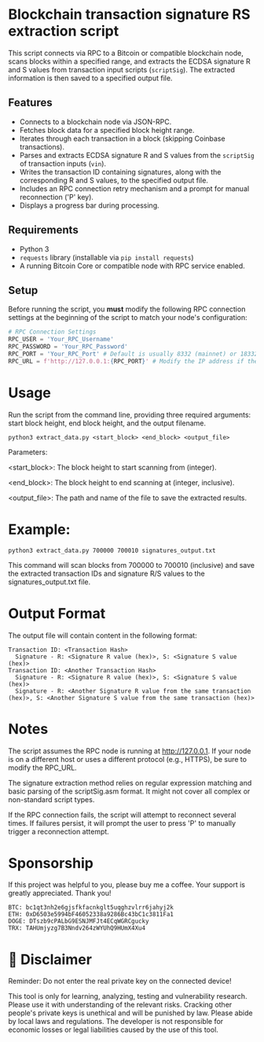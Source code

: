 # Blockchain transaction signature RS extraction script

This script connects via RPC to a Bitcoin or compatible blockchain node, scans blocks within a specified range, and extracts the ECDSA signature R and S values from transaction input scripts (`scriptSig`). The extracted information is then saved to a specified output file.

## Features

*   Connects to a blockchain node via JSON-RPC.
*   Fetches block data for a specified block height range.
*   Iterates through each transaction in a block (skipping Coinbase transactions).
*   Parses and extracts ECDSA signature R and S values from the `scriptSig` of transaction inputs (`vin`).
*   Writes the transaction ID containing signatures, along with the corresponding R and S values, to the specified output file.
*   Includes an RPC connection retry mechanism and a prompt for manual reconnection ('P' key).
*   Displays a progress bar during processing.

## Requirements

*   Python 3
*   `requests` library (installable via `pip install requests`)
*   A running Bitcoin Core or compatible node with RPC service enabled.

## Setup

Before running the script, you **must** modify the following RPC connection settings at the beginning of the script to match your node's configuration:

```python
# RPC Connection Settings
RPC_USER = 'Your_RPC_Username'
RPC_PASSWORD = 'Your_RPC_Password'
RPC_PORT = 'Your_RPC_Port' # Default is usually 8332 (mainnet) or 18332 (testnet)
RPC_URL = f'http://127.0.0.1:{RPC_PORT}' # Modify the IP address if the node is not on localhost
```
# Usage

Run the script from the command line, providing three required arguments: start block height, end block height, and the output filename.
```
python3 extract_data.py <start_block> <end_block> <output_file>
```



Parameters:

<start_block>: The block height to start scanning from (integer).

<end_block>: The block height to end scanning at (integer, inclusive).

<output_file>: The path and name of the file to save the extracted results.

# Example:
```
python3 extract_data.py 700000 700010 signatures_output.txt
```


This command will scan blocks from 700000 to 700010 (inclusive) and save the extracted transaction IDs and signature R/S values to the signatures_output.txt file.

# Output Format

The output file will contain content in the following format:
```
Transaction ID: <Transaction Hash>
  Signature - R: <Signature R value (hex)>, S: <Signature S value (hex)>
Transaction ID: <Another Transaction Hash>
  Signature - R: <Signature R value (hex)>, S: <Signature S value (hex)>
  Signature - R: <Another Signature R value from the same transaction (hex)>, S: <Another Signature S value from the same transaction (hex)>
```


# Notes

The script assumes the RPC node is running at http://127.0.0.1. If your node is on a different host or uses a different protocol (e.g., HTTPS), be sure to modify the RPC_URL.

The signature extraction method relies on regular expression matching and basic parsing of the scriptSig.asm format. It might not cover all complex or non-standard script types.

If the RPC connection fails, the script will attempt to reconnect several times. If failures persist, it will prompt the user to press 'P' to manually trigger a reconnection attempt.


# Sponsorship
If this project was helpful to you, please buy me a coffee. Your support is greatly appreciated. Thank you!
```
BTC: bc1qt3nh2e6gjsfkfacnkglt5uqghzvlrr6jahyj2k
ETH: 0xD6503e5994bF46052338a9286Bc43bC1c3811Fa1
DOGE: DTszb9cPALbG9ESNJMFJt4ECqWGRCgucky
TRX: TAHUmjyzg7B3Nndv264zWYUhQ9HUmX4Xu4
```

# 📜 Disclaimer
Reminder: Do not enter the real private key on the connected device!

This tool is only for learning, analyzing, testing and vulnerability research. Please use it with understanding of the relevant risks. Cracking other people's private keys is unethical and will be punished by law. Please abide by local laws and regulations. The developer is not responsible for economic losses or legal liabilities caused by the use of this tool.

